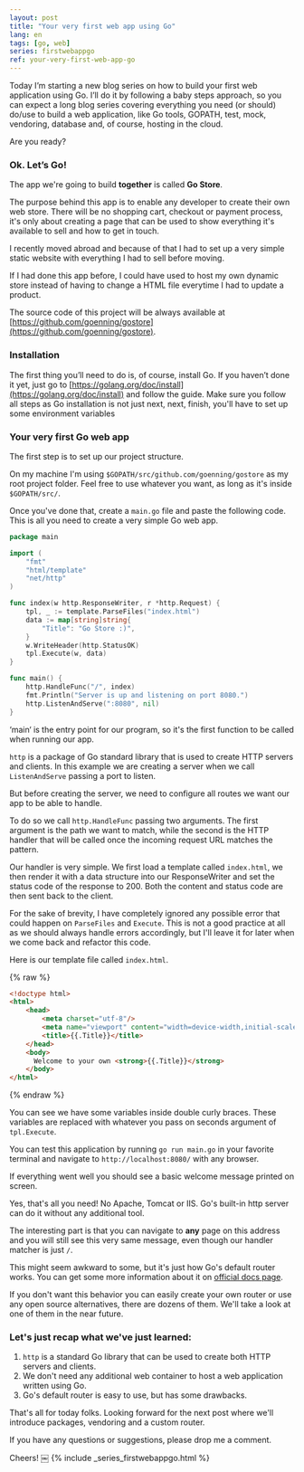 ```yaml
---
layout: post
title: "Your very first web app using Go"
lang: en
tags: [go, web]
series: firstwebappgo
ref: your-very-first-web-app-go
---
```


Today I’m starting a new blog series on how to build your first web application using Go. I’ll do it by following a baby steps approach, so you can expect a long blog series covering everything you need (or should) do/use to build a web application, like Go tools, GOPATH, test, mock, vendoring, database and, of course, hosting in the cloud.

Are you ready?

### Ok. Let’s Go!

The app we're going to build **together** is called **Go Store**. 

The purpose behind this app is to enable any developer to create their own web store. There will be no shopping cart, checkout or payment process, it's only about creating a page that can be used to show everything it's available to sell and how to get in touch.

I recently moved abroad and because of that I had to set up a very simple static website with everything I had to sell before moving. 

If I had done this app before, I could have used to host my own dynamic store instead of having to change a HTML file everytime I had to update a product.

The source code of this project will be always available at [https://github.com/goenning/gostore](https://github.com/goenning/gostore).

### Installation 

The first thing you’ll need to do is, of course, install Go. If you haven’t done it yet, just go to [https://golang.org/doc/install](https://golang.org/doc/install) and follow the guide. Make sure you follow all steps as Go installation is not just next, next, finish, you'll have to set up some environment variables

### Your very first Go web app 

The first step is to set up our project structure. 

On my machine I'm using `$GOPATH/src/github.com/goenning/gostore` as my root project folder. Feel free to use whatever you want, as long as it's inside `$GOPATH/src/`.

Once you've done that, create a `main.go` file and paste the following code. This is all you need to create a very simple Go web app. 

```go
package main

import (
	"fmt"
	"html/template"
	"net/http"
)

func index(w http.ResponseWriter, r *http.Request) {
	tpl, _ := template.ParseFiles("index.html")
	data := map[string]string{
		"Title": "Go Store :)",
	}
	w.WriteHeader(http.StatusOK)
	tpl.Execute(w, data)
}

func main() {
	http.HandleFunc("/", index)
	fmt.Println("Server is up and listening on port 8080.")
	http.ListenAndServe(":8080", nil)
}

````

‘main‘ is the entry point for our program, so it's the first function to be called when running our app.

`http` is a package of Go standard library that is used to create HTTP servers and clients. In this example we are creating a server when we call `ListenAndServe` passing a port to listen.

But before creating the server, we need to configure all routes we want our app to be able to handle. 

To do so we call `http.HandleFunc` passing two arguments. The first argument is the path we want to match, while the second is the HTTP handler that will be called once the incoming request URL matches the pattern.

Our handler is very simple. We first load a template called `index.html`, we then render it with a data structure into our ResponseWriter and set the status code of the response to 200. Both the content and status code are then sent back to the client.

For the sake of brevity, I have completely ignored any possible error that could happen on `ParseFiles` and `Execute`. This is not a good practice at all as we should always handle errors accordingly, but I'll leave it for later when we come back and refactor this code.

Here is our template file called `index.html`.

{% raw %}
```html
<!doctype html>
<html>
    <head>
        <meta charset="utf-8"/>
        <meta name="viewport" content="width=device-width,initial-scale=1">
        <title>{{.Title}}</title>
    </head>
    <body>
      Welcome to your own <strong>{{.Title}}</strong>
    </body>
</html>
```
{% endraw %}

You can see we have some variables inside double curly braces. These variables are replaced with whatever you pass on seconds argument of `tpl.Execute`.

You can test this application by running `go run main.go` in your favorite terminal and navigate to `http://localhost:8080/` with any browser. 

If everything went well you should see a basic welcome message printed on screen. 

Yes, that's all you need! No Apache, Tomcat or IIS. Go's built-in http server can do it without any additional tool.

The interesting part is that you can navigate to **any** page on this address and you will still see this very same message, even though our handler matcher is just `/`. 

This might seem awkward to some, but it's just how Go's default router works. You can get some more information about it on [official docs page](https://golang.org/src/net/http/server.go?s=57308:57433#L1890). 

If you don't want this behavior you can easily create your own router or use any open source alternatives, there are dozens of them. We'll take a look at one of them in the near future.

### Let's just recap what we've just learned:

1. `http` is a standard Go library that can be used to create both HTTP servers and clients.
2. We don't need any additional web container to host a web application written using Go.
3. Go's default router is easy to use, but has some drawbacks.

That's all for today folks. Looking forward for the next post where we'll introduce packages, vendoring and a custom router.

If you have any questions or suggestions, please drop me a comment.

Cheers!
￼
{% include _series_firstwebappgo.html %}
